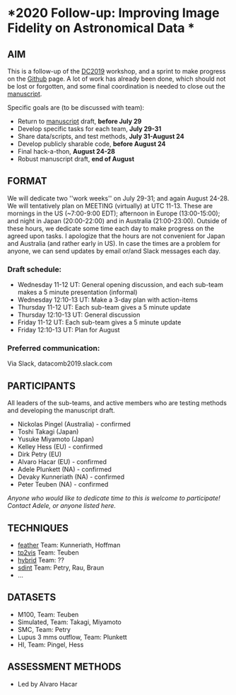 # *2020 Follow-up: Improving Image Fidelity on Astronomical Data *

## AIM

This is a follow-up of the
[DC2019](https://www.lorentzcenter.nl/lc/web/2019/1179/info.php3?wsid=1179&venue=Oort)
workshop, and a sprint to make progress on the [Github](https://github.com/teuben/dc2019) page.
A lot of work has already been done, which should not be lost or forgotten, and some final coordination is needed to close out the [manuscript](https://www.overleaf.com/project/5d829641216025000191a049).

Specific goals are (to be discussed with team):
* Return to [manuscript](https://www.overleaf.com/project/5d829641216025000191a049) draft, **before July 29**
* Develop specific tasks for each team, **July 29-31** 
* Share data/scripts, and test methods, **July 31-August 24**
* Develop publicly sharable code, **before August 24**
* Final hack-a-thon, **August 24-28**
* Robust manuscript draft, **end of August**

## FORMAT

We will dedicate two ''work weeks'' on July 29-31; and again August 24-28.  
We will tentatively plan on MEETING (virtually) at UTC 11-13.  These are mornings in the US (~7:00-9:00 EDT); afternoon in Europe (13:00-15:00); and night in Japan (20:00-22:00) and in Australia (21:00-23:00).  Outside of these hours, we dedicate some time each day to make progress on the agreed upon tasks.
I apologize that the hours are not convenient for Japan and Australia (and rather early in US). In case the times are a problem for anyone, we can send updates by email or/and Slack messages each day.

### Draft schedule:
* Wednesday 11-12 UT: General opening discussion, and each sub-team makes a 5 minute presentation (informal)
* Wednesday 12:10-13 UT: Make a 3-day plan with action-items
* Thursday 11-12 UT: Each sub-team gives a 5 minute update
* Thursday 12:10-13 UT: General discussion
* Friday 11-12 UT: Each sub-team gives a 5 minute update
* Friday 12:10-13 UT: Plan for August


### Preferred communication: 
Via Slack, datacomb2019.slack.com

## PARTICIPANTS

All leaders of the sub-teams, and active members who are testing methods and developing the manuscript draft.  

* Nickolas Pingel (Australia)  - confirmed
* Toshi Takagi (Japan) 
* Yusuke Miyamoto (Japan)
* Kelley Hess (EU) - confirmed
* Dirk Petry (EU) 
* Alvaro Hacar (EU) - confirmed
* Adele Plunkett (NA) - confirmed
* Devaky Kunneriath (NA) - confirmed
* Peter Teuben (NA) - confirmed

*Anyone who would like to dedicate time to this is welcome to participate!  Contact Adele, or anyone listed here.*


## TECHNIQUES

   * [feather](https://casa.nrao.edu/casadocs/casa-5.4.1/image-combination/feather) Team: Kunneriath, Hoffman
   * [tp2vis](https://github.com/tp2vis/distribute) Team: Teuben
   * [hybrid](https://sites.google.com/site/jenskauffmann/research-notes/adding-zero-spa) Team: ??
   * [sdint](https://github.com/urvashirau/WidebandSDINT) Team: Petry, Rau, Braun
   * ...

## DATASETS
   * M100, Team: Teuben
   * Simulated, Team: Takagi, Miyamoto
   * SMC, Team: Petry
   * Lupus 3 mms outflow, Team: Plunkett
   * HI, Team: Pingel, Hess
   
## ASSESSMENT METHODS
   * Led by Alvaro Hacar
